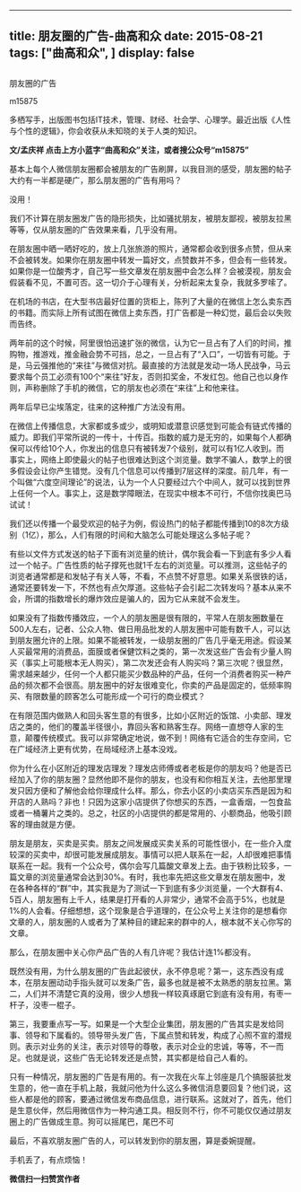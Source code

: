 
---
title:   朋友圈的广告-曲高和众
date: 2015-08-21
tags: ["曲高和众", ]
display: false
---


## 



朋友圈的广告




m15875




多栖写手，出版图书包括IT技术，管理、财经、社会学、心理学。最近出版《人性与个性的逻辑》，你会收获从未知晓的关于人类的知识。


**文/孟庆祥 点击上方小蓝字“曲高和众”关注，或者搜公众号“m15875”**



基本上每个人微信朋友圈都会被朋友的广告刷屏，以我目测的感受，朋友圈的帖子大约有一半都是硬广，那么朋友圈的广告有用吗？



没用！



我们不计算在朋友圈发广告的隐形损失，比如骚扰朋友，被朋友鄙视，被朋友拉黑等等，仅从朋友圈的广告效果来看，几乎没有用。



在朋友圈中晒一晒好吃的，放上几张旅游的照片，通常都会收到很多点赞，但从来不会被转发。如果你在朋友圈中转发一篇好文，点赞数并不多，但会有一些转发。如果你是一位酸秀才，自己写一些文章发在朋友圈中会怎么样？会被漠视，朋友会假装看不见，不置可否。这一切介于心理有关，分析起来太复杂，我就多罗嗦了。



在机场的书店，在大型书店最好位置的货柜上，陈列了大量的在微信上怎么卖东西的书籍。而实际上所有试图在微信上卖东西，打广告都是一种幻觉，最后会以失败而告终。



两年前的这个时候，阿里很怕迅速扩张的微信，认为它一旦占有了人们的时间，推购物，推游戏，推金融会势不可挡，总之，一旦占有了“入口”，一切皆有可能。于是，马云强推他的“来往”与微信对抗。最直接的方法就是发动一场人民战争，马云要求每个员工必须有100个“来往”好友，否则扣奖金，不发红包。他自己也以身作则，声称删除了手机的微信，它的朋友也必须在“来往”上和他来往。



两年后早已尘埃落定，往来的这种推广方法没有用。



在微信上传播信息，大家都或多或少，或明知或潜意识感觉到可能会有链式传播的威力。即我们平常所说的一传十，十传百。指数的威力是无穷的，如果每个人都确保可以传给10个人，你发出的信息只有被转发7个级别，就可以有1亿人收到。而事实上，网络上即使最火的帖子也很难达到这个浏览量。数学不骗人，数学上的很多假设会让你产生错觉。没有几个信息可以传播到7层这样的深度。前几年，有一个叫做“六度空间理论”的说法，认为一个人只要经过六个中间人，就可以找到世界上任何一个人。事实上，这是数学障眼法，在现实中根本不可行，不信你找奥巴马试试！



我们还以传播一个最受欢迎的帖子为例，假设热门的帖子都能传播到10的8次方级别（1亿），那么，人们有限的时间和大脑怎么可能处理这么多帖子呢？



有些以文件方式发送的帖子下面有浏览量的统计，偶尔我会看一下到底有多少人看过一个帖子。广告性质的帖子撑死也就1千左右的浏览量。可以推测，这些帖子的浏览者通常都是和发帖子有关人等，不看，不点赞不好意思。如果关系很铁的话，通常还要转发一下，不然也有点欠厚道。这些帖子会引起二次转发吗？基本从来不会，所谓的指数增长的爆炸效应是骗人的，因为它从来就不会发生。



如果没有了指数传播效应，一个人的朋友圈是很有限的，平常人在朋友圈数量在500人左右，记者、公众人物、做日用品批发的人朋友圈中可能有数千人，可以达到朋友圈允许的上限。如果不能被转发，一级朋友圈的广告几乎毫无用途。假设某人买最常用的消费品，面膜或者保健饮料之类的，第一次发这些广告会有少量人购买（事实上可能根本无人购买），第二次发还会有人购买吗？第三次呢？很显然，需求越来越少，任何一个人都只能买少数品种的产品，任何一个消费者购买一种产品的频次都不会很高。朋友圈中的好友很难变化，你卖的产品是固定的，低频率购买、有限数量的顾客怎么可能形成一个可行的商业模式？



在有限范围内做熟人和回头客生意的有很多，比如小区附近的饭馆、小卖部、理发店之类的，他们的覆盖半径很小，靠回头客和熟客生存。网络一直想夺人家的生意，颠覆传统模式。我可以非常确定地说，做不到！网络有它适合的生存空间，它在广域经济上更有优势，在局域经济上基本没戏。



你为什么在小区附近的理发店理发？理发店师傅或者老板是你的朋友吗？他是否已经加入了你的朋友圈？显然他即不是你的朋友，也没有和你相互关注，去他那里理发只因方便和了解他会给你理成什么样。那么，你去小区的小卖店买东西是因为和开店的人熟吗？非也！只因为这家小店提供了你想买的东西，一盒香烟，一包食盐或者一桶薯片之类的。总之，社区的小店提供的都是常用的、小额商品，他吸引顾客的理由就是方便。



朋友是朋友，买卖是买卖。朋友之间发展成买卖关系的可能性很小，在一些介入度较深的买卖中，却很可能发展成朋友。事情可以把人联系在一起，人却很难把事情联系在一起。我有一个公众号，偶尔会写几篇酸文章发上去。由于铁粉比较多，一篇文章的浏览量通常会达到30%。有时，我也率先把这些文章发在朋友圈中，发在各种各样的“群”中，其实我是为了测试一下到底有多少浏览量，一个大群有4、5百人，朋友圈有上千人，结果是打开看的人非常少，通常不会高于5%，也就是1%的人会看。仔细想想，这个现象是合乎道理的，在公众号上关注你的是想看你文章的人，朋友圈的人或者为了某种目的建起来的群中的人，根本就不关心你写的文章。



那么，在朋友圈中关心你产品广告的人有几许呢？我估计连1%都没有。



既然没有用，为什么朋友圈的广告此起彼伏，永不停息呢？第一，这东西没有成本，在朋友圈动动手指头就可以发条广告，最多也就是被不太熟悉的朋友拉黑。第二，人们并不清楚它真的没用，很少人想我一样较真琢磨它到底有没有用，有枣一杆子，没枣一棍子。



第三，我要重点写一写。如果是一个大型企业集团，朋友圈的广告其实是发给同事、领导和下属看的。领导带头发广告，下属点赞和转发，构成了心照不宣的潜规则。表示对业务的关注，表示对领导的尊敬，表示对企业的忠诚，等等，不一而足。也就是说，这些广告无论转发还是点赞，其实都是给自己人看的。



只有一种情况，朋友圈的广告是有用的。有一次我在火车上邻座是几个搞服装批发生意的，他一直在手机上敲，我就问他为什么这么多微信消息要回复？他们说，这些人都是他的顾客，要通过微信发布商品信息，进行联系。这就对了，首先，他们是生意伙伴，然后用微信作为一种沟通工具。相反则不行，你不可能仅仅通过朋友圈上的广告做成生意。狗可以摇尾巴，尾巴不可

最后，不喜欢朋友圈广告的人，可以转发到你的朋友圈，算是委婉提醒。

手机丢了，有点烦恼！


**微信扫一扫赞赏作者**













